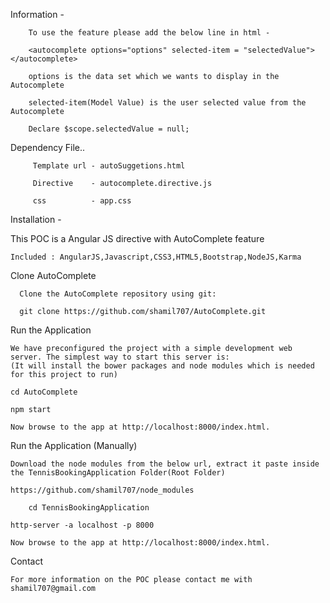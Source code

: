   
  Information -
  
  		To use the feature please add the below line in html -
  
		<autocomplete options="options" selected-item = "selectedValue"></autocomplete>
		  
		options is the data set which we wants to display in the Autocomplete
  
		selected-item(Model Value) is the user selected value from the Autocomplete

		Declare $scope.selectedValue = null;
  
  
  Dependency File..
  
		 Template url - autoSuggetions.html
		  
		 Directive    - autocomplete.directive.js
		  
		 css          - app.css
  
  Installation - 
  
  This POC is a Angular JS directive with AutoComplete feature
			
	Included : AngularJS,Javascript,CSS3,HTML5,Bootstrap,NodeJS,Karma

  Clone AutoComplete

      Clone the AutoComplete repository using git:

      git clone https://github.com/shamil707/AutoComplete.git
    
  Run the Application

	We have preconfigured the project with a simple development web server. The simplest way to start this server is:
	(It will install the bower packages and node modules which is needed for this project to run)
	
	cd AutoComplete
	
	npm start
	
	Now browse to the app at http://localhost:8000/index.html.
	
  Run the Application (Manually)

	Download the node modules from the below url, extract it paste inside the TennisBookingApplication Folder(Root Folder)
	
	https://github.com/shamil707/node_modules  
        
        cd TennisBookingApplication
        
	http-server -a localhost -p 8000
	
	Now browse to the app at http://localhost:8000/index.html.

 Contact

	For more information on the POC please contact me with shamil707@gmail.com
